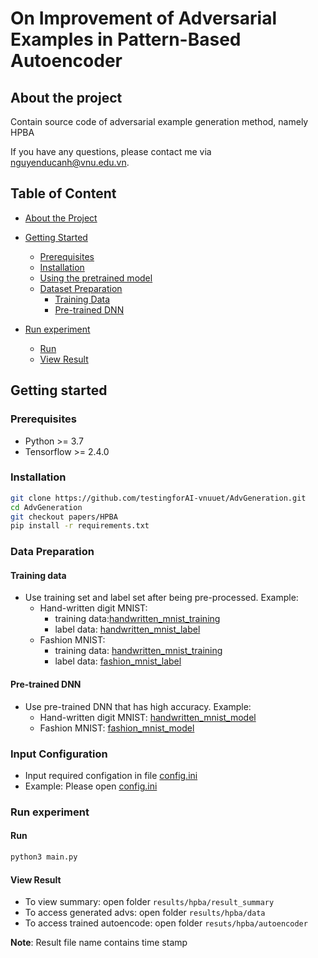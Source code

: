 # On Improvement of Adversarial Examples in Pattern-Based Autoencoder


## About the project
Contain source code of adversarial example generation method, namely HPBA 

If you have any questions, please contact me via nguyenducanh@vnu.edu.vn.

## Table of Content 

* [About the Project](#about-the-project)
* [Getting Started](#getting-started)
  * [Prerequisites](#prerequisites)
  * [Installation](#installation)
  * [Using the pretrained model](#Using-the-pretrained-model)
  * [Dataset Preparation](#Dataset-Preparation)
    * [Training Data](#Training-data)
    * [Pre-trained DNN](#Pre-trained-DNN)

* [Run experiment](#Run-experiment)
  * [Run](#run)
  * [View Result](#View-Result)


## Getting started

### Prerequisites

* Python >= 3.7
* Tensorflow >= 2.4.0
### Installation
```sh
git clone https://github.com/testingforAI-vnuuet/AdvGeneration.git
cd AdvGeneration
git checkout papers/HPBA
pip install -r requirements.txt
```
### Data Preparation

#### Training data
- Use training set and label set after being pre-processed. Example:
  - Hand-written digit MNIST: 
      - training data:[handwritten_mnist_training](https://drive.google.com/file/d/1R7gvFYTrtH75cV7qDg_zaQJ5J8ccIZCV/view?usp=sharing)
      - label data: [handwritten_mnist_label](https://drive.google.com/file/d/1miFdEi1X8Fr6hZx9_9UbWOmC8MPS27AJ/view?usp=sharing)
  - Fashion MNIST: 
      - training data: [handwritten_mnist_training](https://drive.google.com/file/d/1rEDOowWbCvKFPphJMtoSW0UHvEZYAmxV/view?usp=sharing)
      - label data:  [fashion_mnist_label](https://drive.google.com/file/d/1miFdEi1X8Fr6hZx9_9UbWOmC8MPS27AJ/view?usp=sharing)
#### Pre-trained DNN
- Use pre-trained DNN that has high accuracy. Example:
  - Hand-written digit MNIST: [handwritten_mnist_model](https://drive.google.com/file/d/1eBmWjM3HPp2Ci3e6dhd7iMNYCik2Se8q/view?usp=sharing)
  - Fashion MNIST: [fashion_mnist_model](https://drive.google.com/file/d/1aVk4oMzOSqsh7qzF_zXUC0Qy2ftHmP_B/view?usp=sharing)
### Input Configuration
- Input required configation in file [config.ini](config.ini)
- Example: Please open [config.ini](config.ini)
### Run experiment
#### Run
```sh
python3 main.py
```
#### View Result
- To view summary: open folder `results/hpba/result_summary`
- To access generated advs: open folder `results/hpba/data`
- To access trained autoencode: open folder `resuts/hpba/autoencoder`

**Note**: Result file name contains time stamp
